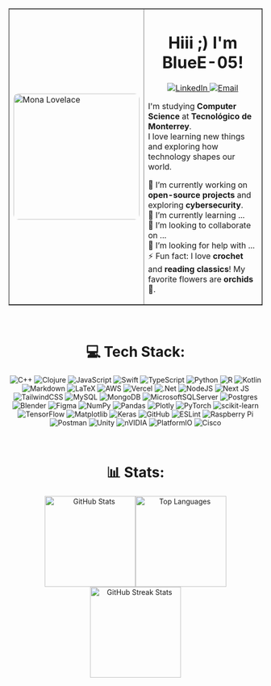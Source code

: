 <div align="center">

<table border="none" border-collapse="collapse">
  <tr border="none">
    <td border="none">
      <img src="https://octodex.github.com/images/mona-lovelace.jpg" alt="Mona Lovelace" width="250" style="border-radius: 10px;"/>
    </td>
    <td>
      <h1 align="center">Hiii ;) I'm BlueE-05!</h1>
      <p align="center">
        <a href="https://www.linkedin.com/in/dana-elizabeth-torres-estrada-b20b2b329/" target="_blank">
          <img src="https://custom-icon-badges.demolab.com/badge/LinkedIn-%230A66C2?style=for-the-badge&logo=linkedin-white&logoColor=white" alt="LinkedIn"/>
        </a>
        <a href="mailto:danaetorres35@gmail.com">
          <img src="https://img.shields.io/badge/Email-D14836?style=for-the-badge&logo=gmail&logoColor=white" alt="Email"/>
        </a>
      </p>
      <p>
        I'm studying <strong>Computer Science</strong> at <strong>Tecnológico de Monterrey</strong>.<br/>
        I love learning new things and exploring how technology shapes our world.
      </p>
      <p>
        🔭 I’m currently working on <strong>open-source projects</strong> and exploring <strong>cybersecurity</strong>.<br/>
        🌱 I’m currently learning ...<br/>
        🤝 I’m looking to collaborate on ...<br/>
        🤔 I’m looking for help with ...<br/>
        ⚡ Fun fact: I love <strong>crochet</strong> and <strong>reading classics</strong>! My favorite flowers are <strong>orchids</strong>🌼.
      </p>
    </td>
  </tr>
</table>


<br/>

# 💻 Tech Stack:
![C++](https://img.shields.io/badge/c++-%2300599C.svg?style=for-the-badge&logo=c%2B%2B&logoColor=white) ![Clojure](https://img.shields.io/badge/Clojure-%23Clojure.svg?style=for-the-badge&logo=Clojure&logoColor=Clojure) ![JavaScript](https://img.shields.io/badge/javascript-%23323330.svg?style=for-the-badge&logo=javascript&logoColor=%23F7DF1E) ![Swift](https://img.shields.io/badge/swift-F54A2A?style=for-the-badge&logo=swift&logoColor=white) ![TypeScript](https://img.shields.io/badge/typescript-%23007ACC.svg?style=for-the-badge&logo=typescript&logoColor=white) ![Python](https://img.shields.io/badge/python-3670A0?style=for-the-badge&logo=python&logoColor=ffdd54) ![R](https://img.shields.io/badge/r-%23276DC3.svg?style=for-the-badge&logo=r&logoColor=white) ![Kotlin](https://img.shields.io/badge/kotlin-%237F52FF.svg?style=for-the-badge&logo=kotlin&logoColor=white) ![Markdown](https://img.shields.io/badge/markdown-%23000000.svg?style=for-the-badge&logo=markdown&logoColor=white) ![LaTeX](https://img.shields.io/badge/latex-%23008080.svg?style=for-the-badge&logo=latex&logoColor=white) ![AWS](https://img.shields.io/badge/AWS-%23FF9900.svg?style=for-the-badge&logo=amazon-aws&logoColor=white) ![Vercel](https://img.shields.io/badge/vercel-%23000000.svg?style=for-the-badge&logo=vercel&logoColor=white) ![.Net](https://img.shields.io/badge/.NET-5C2D91?style=for-the-badge&logo=.net&logoColor=white) ![NodeJS](https://img.shields.io/badge/node.js-6DA55F?style=for-the-badge&logo=node.js&logoColor=white) ![Next JS](https://img.shields.io/badge/Next-black?style=for-the-badge&logo=next.js&logoColor=white) ![TailwindCSS](https://img.shields.io/badge/tailwindcss-%2338B2AC.svg?style=for-the-badge&logo=tailwind-css&logoColor=white) ![MySQL](https://img.shields.io/badge/mysql-4479A1.svg?style=for-the-badge&logo=mysql&logoColor=white) ![MongoDB](https://img.shields.io/badge/MongoDB-%234ea94b.svg?style=for-the-badge&logo=mongodb&logoColor=white) ![MicrosoftSQLServer](https://img.shields.io/badge/Microsoft%20SQL%20Server-CC2927?style=for-the-badge&logo=microsoft%20sql%20server&logoColor=white) ![Postgres](https://img.shields.io/badge/postgres-%23316192.svg?style=for-the-badge&logo=postgresql&logoColor=white) ![Blender](https://img.shields.io/badge/blender-%23F5792A.svg?style=for-the-badge&logo=blender&logoColor=white) ![Figma](https://img.shields.io/badge/figma-%23F24E1E.svg?style=for-the-badge&logo=figma&logoColor=white) ![NumPy](https://img.shields.io/badge/numpy-%23013243.svg?style=for-the-badge&logo=numpy&logoColor=white) ![Pandas](https://img.shields.io/badge/pandas-%23150458.svg?style=for-the-badge&logo=pandas&logoColor=white) ![Plotly](https://img.shields.io/badge/Plotly-%233F4F75.svg?style=for-the-badge&logo=plotly&logoColor=white) ![PyTorch](https://img.shields.io/badge/PyTorch-%23EE4C2C.svg?style=for-the-badge&logo=PyTorch&logoColor=white) ![scikit-learn](https://img.shields.io/badge/scikit--learn-%23F7931E.svg?style=for-the-badge&logo=scikit-learn&logoColor=white) ![TensorFlow](https://img.shields.io/badge/TensorFlow-%23FF6F00.svg?style=for-the-badge&logo=TensorFlow&logoColor=white) ![Matplotlib](https://img.shields.io/badge/Matplotlib-%23ffffff.svg?style=for-the-badge&logo=Matplotlib&logoColor=black) ![Keras](https://img.shields.io/badge/Keras-%23D00000.svg?style=for-the-badge&logo=Keras&logoColor=white) ![GitHub](https://img.shields.io/badge/github-%23121011.svg?style=for-the-badge&logo=github&logoColor=white) ![ESLint](https://img.shields.io/badge/ESLint-4B3263?style=for-the-badge&logo=eslint&logoColor=white) ![Raspberry Pi](https://img.shields.io/badge/-Raspberry_Pi-C51A4A?style=for-the-badge&logo=Raspberry-Pi) ![Postman](https://img.shields.io/badge/Postman-FF6C37?style=for-the-badge&logo=postman&logoColor=white) ![Unity](https://img.shields.io/badge/unity-%23000000.svg?style=for-the-badge&logo=unity&logoColor=white) ![nVIDIA](https://img.shields.io/badge/nVIDIA-%2376B900.svg?style=for-the-badge&logo=nVIDIA&logoColor=white) ![PlatformIO](https://img.shields.io/badge/PlatformIO-%23222.svg?style=for-the-badge&logo=platformio&logoColor=%23f5822a) ![Cisco](https://img.shields.io/badge/cisco-%23049fd9.svg?style=for-the-badge&logo=cisco&logoColor=black)

<br/>

# 📊 Stats:
<div style="display: flex; flex-wrap: wrap; justify-content: center;">
  <img src="https://github-readme-stats.vercel.app/api?username=BlueE-05&theme=nightowl&hide_border=true&include_all_commits=false&count_private=false" alt="GitHub Stats" height="180"/>
  
  <img src="https://github-readme-stats.vercel.app/api/top-langs/?username=BlueE-05&theme=nightowl&hide_border=true&include_all_commits=false&count_private=false&layout=compact" alt="Top Languages" height="180s"/>
</div>

<img src="https://nirzak-streak-stats.vercel.app/?user=BlueE-05&theme=nightowl&hide_border=true" alt="GitHub Streak Stats" height="180"/>
</div>